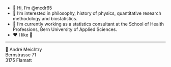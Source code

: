 - 👋 Hi, I’m @mcdr65
- 👀 I’m interested in philosophy, history of physics, quantitative research methodology and biostatistics.
- 🌱 I’m currently working as a statistics consultant at the School of Health Professions, Bern University of
Applied Sciences.
- ❤️ I like 🏃

****************************
🏢 André Meichtry\
Bernstrasse 71\
3175 Flamatt 


<!---
mcdr65/mcdr65 is a ✨ special ✨ repository because its `README.md` (this file) appears on your GitHub profile.
You can click the Preview link to take a look at your changes.
--->
